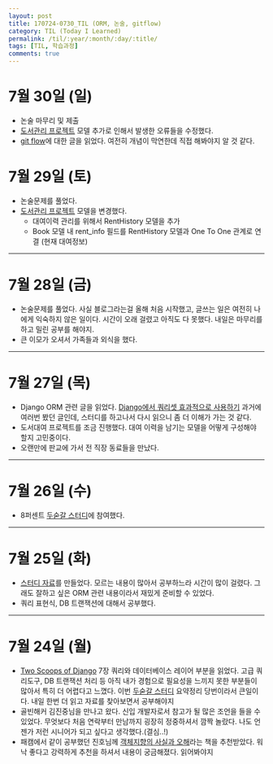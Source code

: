 ```yaml
---
layout: post
title: 170724-0730_TIL (ORM, 논술, gitflow)
category: TIL (Today I Learned)
permalink: /til/:year/:month/:day/:title/
tags: [TIL, 학습과정]
comments: true
---
```


# 7월 30일 (일)
- 논술 마무리 및 제출
- [도서관리 프로젝트](https://github.com/wayhome25/our-book) 모델 추가로 인해서 발생한 오류들을 수정했다.
- [git flow](http://blog.appkr.kr/learn-n-think/comparing-workflows/#3-gitflow-workflow)에 대한 글을 읽었다. 여전히 개념이 막연한데 직접 해봐야지 알 것 같다.

# 7월 29일 (토)
- 논술문제를 풀었다.
- [도서관리 프로젝트](https://github.com/wayhome25/our-book) 모델을 변경했다.
  - 대여이력 관리를 위해서 RentHistory 모델을 추가
  - Book 모델 내 rent_info 필드를 RentHistory 모델과 One To One 관계로 연결 (현재 대여정보)

---
# 7월 28일 (금)
- 논술문제를 풀었다. 사실 블로그라는걸 올해 처음 시작했고, 글쓰는 일은 여전히 나에게 익숙하지 않은 일이다. 시간이 오래 걸렸고 아직도 다 못했다. 내일은 마무리를 하고 밀린 공부를 해야지.
- 큰 이모가 오셔서 가족들과 외식을 했다.

---
# 7월 27일 (목)
- Django ORM 관련 글을 읽었다. [Django에서 쿼리셋 효과적으로 사용하기](http://raccoonyy.github.io/using-django-querysets-effectively-translate/) 과거에 여러번 봤던 글인데, 스터디를 하고나서 다시 읽으니 좀 더 이해가 가는 것 같다.
- 도서대여 프로젝트를 조금 진행했다. 대여 이력을 남기는 모델을 어떻게 구성해야 할지 고민중이다.
- 오랜만에 판교에 가서 전 직장 동료들을 만났다.

---
# 7월 26일 (수)
- 8퍼센트 [두숟갈 스터디](https://8percent.github.io/2017-06-30/%EC%8A%A4%ED%84%B0%EB%94%94%EC%8B%9C%EC%9E%91/)에 참여했다.

---
# 7월 25일 (화)
- [스터디 자료](https://wayhome25.github.io/django/2017/07/25/tsd7-django-query-database/)를 만들었다. 모르는 내용이 많아서 공부하느라 시간이 많이 걸렸다. 그래도 잘하고 싶은 ORM 관련 내용이라서 재밌게 준비할 수 있었다.
- 쿼리 표현식, DB 트랜잭션에 대해서 공부했다.

---
# 7월 24일 (월)
- [Two Scoops of Django](https://www.twoscoopspress.com/products/two-scoops-of-django-1-11) 7장 쿼리와 데이터베이스 레이어 부분을 읽었다. 고급 쿼리도구, DB 트랜잭션 처리 등 아직 내가 경험으로 필요성을 느끼지 못한 부분들이 많아서 특히 더 어렵다고 느꼈다. 이번 [두숟갈 스터디](https://8percent.github.io/2017-06-30/%EC%8A%A4%ED%84%B0%EB%94%94%EC%8B%9C%EC%9E%91/) 요약정리 당번이라서 큰일이다. 내일 한번 더 읽고 자료를 찾아보면서 공부해야지
- 골빈해커 김진중님을 만나고 왔다. 신입 개발자로서 참고가 될 많은 조언을 들을 수 있었다. 무엇보다 처음 연락부터 만남까지 굉장히 정중하셔서 깜짝 놀랐다. 나도 언젠가 저런 시니어가 되고 싶다고 생각했다.(결심..!)
- 패캠에서 같이 공부했던 진호님께 [객체지향의 사실과 오해](http://www.kyobobook.co.kr/product/detailViewKor.laf?barcode=9788998139766)라는 책을 추천받았다. 워낙 좋다고 강력하게 추천을 하셔서 내용이 궁금해졌다. 읽어봐야지
